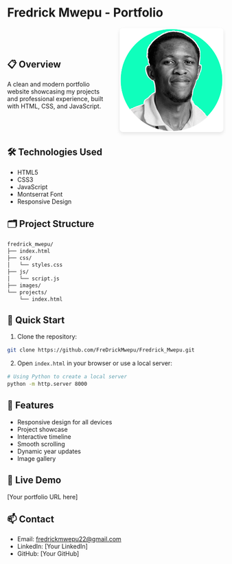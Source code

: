 # Fredrick Mwepu - Portfolio

<div style="display: flex; align-items: center; gap: 20px;">
  <div style="flex: 1;">
    <h2>📋 Overview</h2>
    <p>A clean and modern portfolio website showcasing my projects and professional experience, built with HTML, CSS, and JavaScript.</p>
  </div>
  <div style="flex: 1;">
    <img src="Photos/fred.png" alt="Fredrick Mwepu" style="width: 100%; border-radius: 8px; box-shadow: 0 4px 8px rgba(0,0,0,0.1);">
  </div>
</div>

## 🛠 Technologies Used
- HTML5
- CSS3
- JavaScript
- Montserrat Font
- Responsive Design

## 🗂 Project Structure
```
fredrick_mwepu/
├── index.html
├── css/
│   └── styles.css
├── js/
│   └── script.js
├── images/
└── projects/
    └── index.html
```

## 🚀 Quick Start
1. Clone the repository:
```bash
git clone https://github.com/FreDrickMwepu/Fredrick_Mwepu.git
```

2. Open `index.html` in your browser or use a local server:
```bash
# Using Python to create a local server
python -m http.server 8000
```

## 📱 Features
- Responsive design for all devices
- Project showcase
- Interactive timeline
- Smooth scrolling
- Dynamic year updates
- Image gallery

## 🔗 Live Demo
[Your portfolio URL here]

## 📫 Contact
- Email: fredrickmwepu22@gmail.com
- LinkedIn: [Your LinkedIn]
- GitHub: [Your GitHub]
